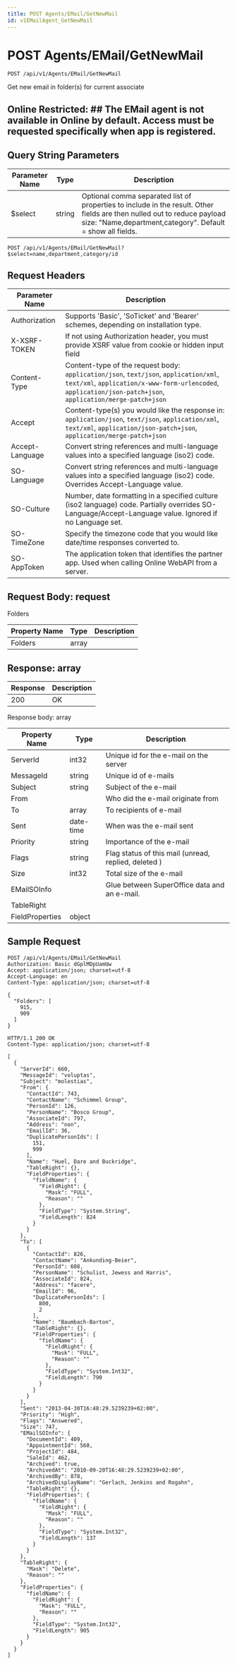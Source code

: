 ```yaml
---
title: POST Agents/EMail/GetNewMail
id: v1EMailAgent_GetNewMail
---
```


# POST Agents/EMail/GetNewMail

```http
POST /api/v1/Agents/EMail/GetNewMail
```

Get new email in folder(s) for current associate



## Online Restricted: ## The EMail agent is not available in Online by default. Access must be requested specifically when app is registered.





## Query String Parameters

| Parameter Name | Type |  Description |
|----------------|------|--------------|
| $select | string |  Optional comma separated list of properties to include in the result. Other fields are then nulled out to reduce payload size: "Name,department,category". Default = show all fields. |

```http
POST /api/v1/Agents/EMail/GetNewMail?$select=name,department,category/id
```


## Request Headers

| Parameter Name | Description |
|----------------|-------------|
| Authorization  | Supports 'Basic', 'SoTicket' and 'Bearer' schemes, depending on installation type. |
| X-XSRF-TOKEN   | If not using Authorization header, you must provide XSRF value from cookie or hidden input field |
| Content-Type | Content-type of the request body: `application/json`, `text/json`, `application/xml`, `text/xml`, `application/x-www-form-urlencoded`, `application/json-patch+json`, `application/merge-patch+json` |
| Accept         | Content-type(s) you would like the response in: `application/json`, `text/json`, `application/xml`, `text/xml`, `application/json-patch+json`, `application/merge-patch+json` |
| Accept-Language | Convert string references and multi-language values into a specified language (iso2) code. |
| SO-Language | Convert string references and multi-language values into a specified language (iso2) code. Overrides Accept-Language value. |
| SO-Culture | Number, date formatting in a specified culture (iso2 language) code. Partially overrides SO-Language/Accept-Language value. Ignored if no Language set. |
| SO-TimeZone | Specify the timezone code that you would like date/time responses converted to. |
| SO-AppToken | The application token that identifies the partner app. Used when calling Online WebAPI from a server. |

## Request Body: request  

Folders 

| Property Name | Type |  Description |
|----------------|------|--------------|
| Folders | array |  |


## Response: array



| Response | Description |
|----------------|-------------|
| 200 | OK |

Response body: array

| Property Name | Type |  Description |
|----------------|------|--------------|
| ServerId | int32 | Unique id for the e-mail on the server |
| MessageId | string | Unique id of e-mails |
| Subject | string | Subject of the e-mail |
| From |  | Who did the e-mail originate from |
| To | array | To recipients of e-mail |
| Sent | date-time | When was the e-mail sent |
| Priority | string | Importance of the e-mail |
| Flags | string | Flag status of this mail (unread, replied, deleted ) |
| Size | int32 | Total size of the e-mail |
| EMailSOInfo |  | Glue between SuperOffice data and an e-mail. |
| TableRight |  |  |
| FieldProperties | object |  |

## Sample Request

```http!
POST /api/v1/Agents/EMail/GetNewMail
Authorization: Basic dGplMDpUamUw
Accept: application/json; charset=utf-8
Accept-Language: en
Content-Type: application/json; charset=utf-8

{
  "Folders": [
    915,
    909
  ]
}
```

```http_
HTTP/1.1 200 OK
Content-Type: application/json; charset=utf-8

[
  {
    "ServerId": 660,
    "MessageId": "voluptas",
    "Subject": "molestias",
    "From": {
      "ContactId": 743,
      "ContactName": "Schimmel Group",
      "PersonId": 126,
      "PersonName": "Bosco Group",
      "AssociateId": 797,
      "Address": "non",
      "EmailId": 36,
      "DuplicatePersonIds": [
        151,
        999
      ],
      "Name": "Huel, Dare and Buckridge",
      "TableRight": {},
      "FieldProperties": {
        "fieldName": {
          "FieldRight": {
            "Mask": "FULL",
            "Reason": ""
          },
          "FieldType": "System.String",
          "FieldLength": 824
        }
      }
    },
    "To": [
      {
        "ContactId": 826,
        "ContactName": "Ankunding-Beier",
        "PersonId": 608,
        "PersonName": "Schulist, Jewess and Harris",
        "AssociateId": 824,
        "Address": "facere",
        "EmailId": 96,
        "DuplicatePersonIds": [
          800,
          2
        ],
        "Name": "Baumbach-Barton",
        "TableRight": {},
        "FieldProperties": {
          "fieldName": {
            "FieldRight": {
              "Mask": "FULL",
              "Reason": ""
            },
            "FieldType": "System.Int32",
            "FieldLength": 790
          }
        }
      }
    ],
    "Sent": "2013-04-30T16:48:29.5239239+02:00",
    "Priority": "High",
    "Flags": "Answered",
    "Size": 747,
    "EMailSOInfo": {
      "DocumentId": 409,
      "AppointmentId": 560,
      "ProjectId": 484,
      "SaleId": 462,
      "Archived": true,
      "ArchivedAt": "2010-09-20T16:48:29.5239239+02:00",
      "ArchivedBy": 878,
      "ArchivedDisplayName": "Gerlach, Jenkins and Rogahn",
      "TableRight": {},
      "FieldProperties": {
        "fieldName": {
          "FieldRight": {
            "Mask": "FULL",
            "Reason": ""
          },
          "FieldType": "System.Int32",
          "FieldLength": 137
        }
      }
    },
    "TableRight": {
      "Mask": "Delete",
      "Reason": ""
    },
    "FieldProperties": {
      "fieldName": {
        "FieldRight": {
          "Mask": "FULL",
          "Reason": ""
        },
        "FieldType": "System.Int32",
        "FieldLength": 905
      }
    }
  }
]
```
